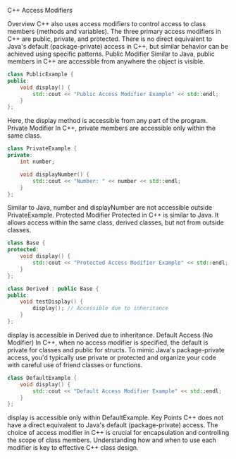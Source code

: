 C++ Access Modifiers

Overview
C++ also uses access modifiers to control access to class members (methods and variables).
The three primary access modifiers in C++ are public, private, and protected.
There is no direct equivalent to Java's default (package-private) access in C++, but similar behavior can be achieved using specific patterns.
Public Modifier
Similar to Java, public members in C++ are accessible from anywhere the object is visible.
```cpp
class PublicExample {
public:
    void display() {
        std::cout << "Public Access Modifier Example" << std::endl;
    }
};
```
Here, the display method is accessible from any part of the program.
Private Modifier
In C++, private members are accessible only within the same class.
```cpp
class PrivateExample {
private:
    int number;

    void displayNumber() {
        std::cout << "Number: " << number << std::endl;
    }
};
```

Similar to Java, number and displayNumber are not accessible outside PrivateExample.
Protected Modifier
Protected in C++ is similar to Java. It allows access within the same class, derived classes, but not from outside classes.
```cpp
class Base {
protected:
    void display() {
        std::cout << "Protected Access Modifier Example" << std::endl;
    }
};

class Derived : public Base {
public:
    void testDisplay() {
        display(); // Accessible due to inheritance
    }
};
```

display is accessible in Derived due to inheritance.
Default Access (No Modifier)
In C++, when no access modifier is specified, the default is private for classes and public for structs.
To mimic Java's package-private access, you'd typically use private or protected and organize your code with careful use of friend classes or functions.

```cpp
class DefaultExample {
    void display() {
        std::cout << "Default Access Modifier Example" << std::endl;
    }
};
```

display is accessible only within DefaultExample.
Key Points
C++ does not have a direct equivalent to Java's default (package-private) access.
The choice of access modifier in C++ is crucial for encapsulation and controlling the scope of class members.
Understanding how and when to use each modifier is key to effective C++ class design.
